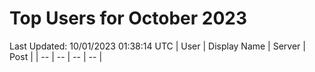 # Top Users for October 2023
Last Updated: 10/01/2023 01:38:14 UTC
| User | Display Name | Server | Post |
| -- | -- | -- | -- |
